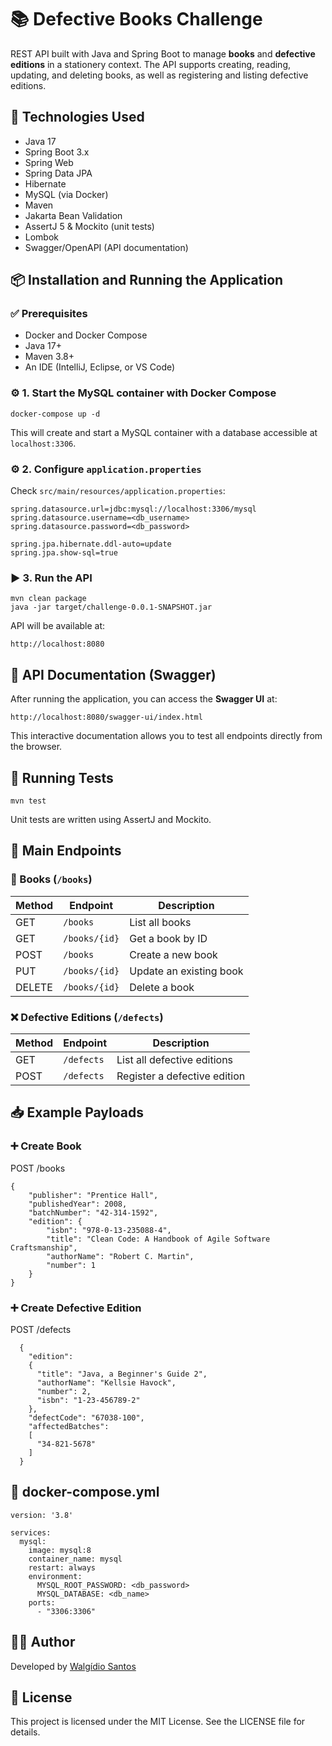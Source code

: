 # 📚 Defective Books Challenge

REST API built with Java and Spring Boot to manage **books** and **defective editions** in a stationery context. The API supports creating, reading, updating, and deleting books, as well as registering and listing defective editions.

## 🚀 Technologies Used

- Java 17  
- Spring Boot 3.x  
- Spring Web  
- Spring Data JPA  
- Hibernate  
- MySQL (via Docker)  
- Maven  
- Jakarta Bean Validation  
- AssertJ 5 & Mockito (unit tests)  
- Lombok  
- Swagger/OpenAPI (API documentation)

## 📦 Installation and Running the Application

### ✅ Prerequisites

- Docker and Docker Compose  
- Java 17+  
- Maven 3.8+  
- An IDE (IntelliJ, Eclipse, or VS Code)

### ⚙️ 1. Start the MySQL container with Docker Compose
```
docker-compose up -d
```
This will create and start a MySQL container with a database accessible at `localhost:3306`.

### ⚙️ 2. Configure `application.properties`

Check `src/main/resources/application.properties`:
```
spring.datasource.url=jdbc:mysql://localhost:3306/mysql  
spring.datasource.username=<db_username>  
spring.datasource.password=<db_password>  

spring.jpa.hibernate.ddl-auto=update  
spring.jpa.show-sql=true
```
### ▶️ 3. Run the API
```
mvn clean package  
java -jar target/challenge-0.0.1-SNAPSHOT.jar
```
API will be available at:
```
http://localhost:8080
```
## 📑 API Documentation (Swagger)

After running the application, you can access the **Swagger UI** at:
```
http://localhost:8080/swagger-ui/index.html
```
This interactive documentation allows you to test all endpoints directly from the browser.

## 🧪 Running Tests
```
mvn test
```
Unit tests are written using AssertJ and Mockito.

## 📌 Main Endpoints

### 📘 Books (`/books`)

| Method | Endpoint           | Description            |
|--------|--------------------|------------------------|
| GET    | `/books`           | List all books         |
| GET    | `/books/{id}`      | Get a book by ID       |
| POST   | `/books`           | Create a new book      |
| PUT    | `/books/{id}`      | Update an existing book|
| DELETE | `/books/{id}`      | Delete a book          |

### ❌ Defective Editions (`/defects`)

| Method | Endpoint   | Description                  |
|--------|------------|------------------------------|
| GET    | `/defects` | List all defective editions  |
| POST   | `/defects` | Register a defective edition |

## 📥 Example Payloads

### ➕ Create Book

POST /books  
```
{
    "publisher": "Prentice Hall",
    "publishedYear": 2008,
    "batchNumber": "42-314-1592",
    "edition": {
        "isbn": "978-0-13-235088-4",
        "title": "Clean Code: A Handbook of Agile Software Craftsmanship",
        "authorName": "Robert C. Martin",
        "number": 1
    }
}
```
### ➕ Create Defective Edition

POST /defects  
```
  {
    "edition":
    {
      "title": "Java, a Beginner's Guide 2",
      "authorName": "Kellsie Havock",
      "number": 2,
      "isbn": "1-23-456789-2"
    },
    "defectCode": "67038-100",
    "affectedBatches":
    [
      "34-821-5678"
    ]
  }
```
## 🐳 docker-compose.yml
```
version: '3.8'  

services:  
  mysql:  
    image: mysql:8  
    container_name: mysql  
    restart: always  
    environment:  
      MYSQL_ROOT_PASSWORD: <db_password>  
      MYSQL_DATABASE: <db_name>  
    ports:  
      - "3306:3306"
```
## 🧑‍💻 Author

Developed by [Walgídio Santos](https://github.com/walgidio)

## 📄 License

This project is licensed under the MIT License. See the LICENSE file for details.
